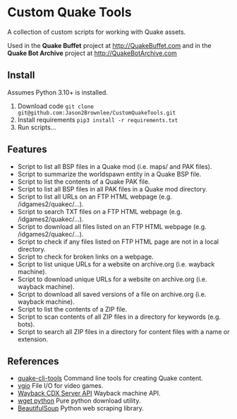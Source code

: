 # Custom Quake Tools

A collection of custom scripts for working with Quake assets.

Used in the **Quake Buffet** project at http://QuakeBuffet.com and in the **Quake Bot Archive** project at http://QuakeBotArchive.com

## Install

Assumes Python 3.10+ is installed.

1. Download code
	`git clone git@github.com:Jason2Brownlee/CustomQuakeTools.git`
2. Install requirements
	`pip3 install -r requirements.txt`
3. Run scripts...

## Features

* Script to list all BSP files in a Quake mod (i.e. maps/ and PAK files).
* Script to summarize the worldspawn entity in a Quake BSP file.
* Script to list the contents of a Quake PAK file.
* Script to list all BSP files in all PAK files in a Quake mod directory.
* Script to list all URLs on an FTP HTML webpage (e.g. /idgames2/quakec/...).
* Script to search TXT files on a FTP HTML webpage (e.g. /idgames2/quakec/...).
* Script to download all files listed on an FTP HTML webpage (e.g. /idgames2/quakec/...).
* Script to check if any files listed on FTP HTML page are not in a local directory.
* Script to check for broken links on a webpage.
* Script to list unique URLs for a website on archive.org (i.e. wayback machine).
* Script to download unique URLs for a website on archive.org (i.e. wayback machine).
* Script to download all saved versions of a file on archive.org (i.e. wayback machine).
* Script to list the contents of a ZIP file.
* Script to scan contents of all ZIP files in a directory for keywords (e.g. bots).
* Script to search all ZIP files in a directory for content files with a name or extension.

## References

* [quake-cli-tools](https://github.com/joshuaskelly/quake-cli-tools/) Command line tools for creating Quake content.
* [vgio](https://github.com/joshuaskelly/vgio/) File I/O for video games.
* [Wayback CDX Server API](https://github.com/internetarchive/wayback/tree/master/wayback-cdx-server) Wayback machine API.
* [wget python](https://pypi.org/project/wget/) Pure python download utility.
* [BeautifulSoup](https://www.crummy.com/software/BeautifulSoup/) Python web scraping library.

